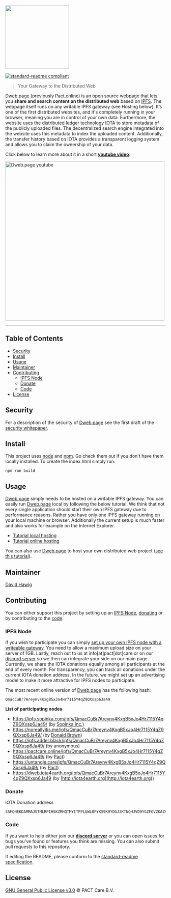 <img src="https://pact.online/dist/img/dweb_whitebackground.png" width="200">

[![standard-readme compliant](https://img.shields.io/badge/readme%20style-standard-brightgreen.svg?style=flat-square)](https://github.com/RichardLitt/standard-readme)

> Your Gateway to the Distributed Web

[Dweb.page](https://dweb.page) (previously [Pact.online](http://www.pact.online)) is an open source webpage that lets you **share and search content on the distributed web** based on [IPFS](https://ipfs.io/). The webpage itself runs on any writable IPFS gateway (see Hosting below). It’s one of the first distributed websites, and it's completely running in your browser, meaning you are in control of your own data. Furthermore, the website uses the distributed ledger technology [IOTA](https://www.iota.org/) to store metadata of the publicly uploaded files. The decentralized search engine integrated into the website uses this metadata to index the uploaded content. Additionally, the transfer history based on IOTA provides a transparent logging system and allows you to claim the ownership of your data.

Click below to learn more about it in a short **[youtube video](https://www.youtube.com/watch?v=vVZP-mfy6QE&t)**:

<a href="https://www.youtube.com/watch?v=vVZP-mfy6QE&t"><img src="https://pact.online/dist/img/dwebyoutube.png" width="500px" alt="Dweb.page youtube"></a>

---

## Table of Contents

- [Security](#security)
- [Install](#install)
- [Usage](#usage)
- [Maintainer](#maintainer)
- [Contributing](#contributing)
  - [IPFS Node](#ipfs-node)
  - [Donate](#donate)
  - [Code](#code)
- [License](#license)

## Security
For a description of the security of [Dweb.page](https://dweb.page) see the first draft of the [security whitepaper](https://github.com/PACTCare/Pact.online/blob/master/Pact%20Secuirty%20Whitepaper_V0.11.pdf).

## Install

This project uses [node](http://nodejs.org) and [npm](https://npmjs.com). Go check them out if you don't have them locally installed.
To create the index.html simply run:
```
npm run build
```

## Usage

[Dweb.page](https://dweb.page) simply needs to be hosted on a writable IPFS gateway. You can easily run [Dweb.page](https://dweb.page) local by following the below tutorial. We think that not every single application should start their own IPFS gateway due to performance reasons. Rather you have only one IPFS gateway running on your local machine or browser. Additionally the current setup is much faster and also works for example on the Internet Explorer.

* [Tutorial local hosting](https://blog.florence.chat/tutorial-how-to-host-your-own-file-transfer-service-on-your-pc-22698c9d6362)
* [Tutorial online hosting](https://blog.florence.chat/tutorial-host-your-own-ipfs-node-and-help-the-next-generation-of-web-2860eb59e45e)

You can also use [Dweb.page](https://dweb.page) to host your own distributed web project ([see this tutorial](https://blog.florence.chat/tutorial-how-to-create-your-own-distributed-website-in-just-a-few-seconds-5100ccf068bc)).

## Maintainer

[David Hawig](https://github.com/Noc2)

## Contributing
You can either support this project by setting up an [IPFS Node](#ipfs-node), [donating](#donate) or by contributing to the [code](#code). 

### IPFS Node
If you wish to participate you can simply [set up your own IPFS node with a writeable gateway](https://blog.florence.chat/tutorial-host-your-own-ipfs-node-and-help-the-next-generation-of-web-2860eb59e45e). You need to allow a maximum upload size on your server of 1GB. Lastly, reach out to us at info[at]pact[dot]care or on our [discord server](https://discord.gg/VMj7PFN) so we then can integrate your side on our main page. Currently, we share the IOTA donations equally among all participants at the end of every month. For transparency, you can track all donations under the current IOTA donation address. In the future, we might set up an advertising model to make it more attractive for IPFS nodes to participate.

The most recent online version of [Dweb.page](https://dweb.page) has the following hash:
```
QmacCuBr7Areynv4KxgB5xJo4Hr7115Y4qZ9QXxsp6Ja49
```
**List of participating nodes**
* https://ipfs.sopinka.com/ipfs/QmacCuBr7Areynv4KxgB5xJo4Hr7115Y4qZ9QXxsp6Ja49/ (by [Sopinka Inc.](https://sopinka.com/))
* https://noreallyitis.me/ipfs/QmacCuBr7Areynv4KxgB5xJo4Hr7115Y4qZ9QXxsp6Ja49/ (by [Donald Brown](https://noreallyitis.me))
* https://ipfs.adder.black/ipfs/QmacCuBr7Areynv4KxgB5xJo4Hr7115Y4qZ9QXxsp6Ja49/ (by anonymous)
* https://pactcare.online/ipfs/QmacCuBr7Areynv4KxgB5xJo4Hr7115Y4qZ9QXxsp6Ja49/ (by [Pact](https://pact.care/))
* https://untangle.care/ipfs/QmacCuBr7Areynv4KxgB5xJo4Hr7115Y4qZ9QXxsp6Ja49/ (by [Pact](https://pact.care/))
* https://dweb.iota4earth.org/ipfs/QmacCuBr7Areynv4KxgB5xJo4Hr7115Y4qZ9QXxsp6Ja49 (by [http://iota4earth.org](http://iota4earth.org))

### Donate

IOTA Donation address
```
SSFQNEKDAMMAJSTMLRPIHSKZMHQTMYITPPLUWLOPYKS9K9YDGJZKTNQHJVD9YGZFOVZKAZHDIDMFWJGUYFZOTSAS9C
```

### Code 
If you want to help either join our **[discord server](https://discord.gg/VMj7PFN)** or you can open issues for bugs you've found or features you think are missing. You can also submit pull requests to this repository.

If editing the README, please conform to the [standard-readme specification](https://github.com/RichardLitt/standard-readme).

## License
[GNU General Public License v3.0](https://github.com/PACTCare/Dweb.page/blob/master/LICENSE) © PACT Care B.V.

